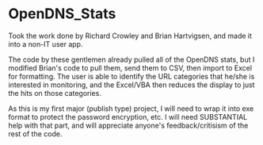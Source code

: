 OpenDNS_Stats
=============

Took the work done by Richard Crowley and Brian Hartvigsen, and made it into a non-IT user app.

The code by these gentlemen already pulled all of the OpenDNS stats, but I modified Brian's code
	to pull them, send them to CSV, then import to Excel for formatting.  The user is able to 
	identify the URL categories that he/she is interested in monitoring, and the Excel/VBA
	then reduces the display to just the hits on those categories.
	
As this is my first major (publish type) project, I will need to wrap it into exe format to 
	protect the password encryption, etc.  I will need SUBSTANTIAL help with that part, and 
	will appreciate anyone's feedback/critisism of the rest of the code.
